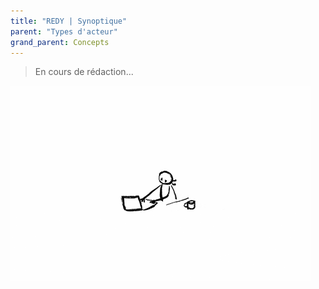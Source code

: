 ```yaml
---
title: "REDY | Synoptique"
parent: "Types d'acteur"
grand_parent: Concepts
---
```



> En cours de rédaction...

![SynApps](../../assets/under-progress.gif)
